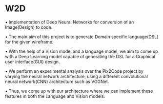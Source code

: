 # W2D

• Implementation of Deep Neural Networks for conversion of an Image(Design) to code.

• The main aim of this project is to generate Domain specific language(DSL) for the given wireframe.

• With the help of a Vision model and a language model, we aim to come up with a Deep Learning model capable of generating the DSL for a Graphical user interface(GUI) design.

• We perform an experimental analysis over the Pix2Code project by varying the neural network architecture, using a different convolutional neural network(CNN) architecture such as VGGNet.

• Thus, we come up with our architecture where we can implement these features in both the Language and Vision models.
